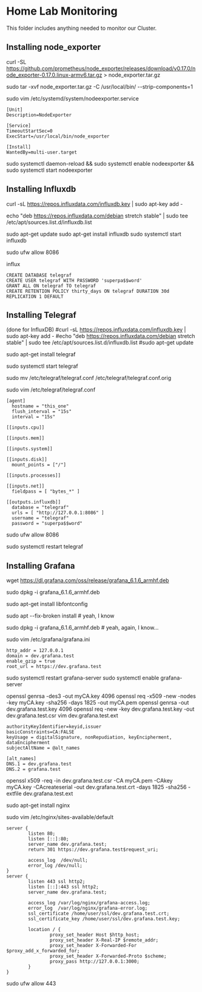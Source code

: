 # Home Lab Monitoring

This folder includes anything needed to monitor our Cluster.

## Installing node_exporter
curl -SL https://github.com/prometheus/node_exporter/releases/download/v0.17.0/node_exporter-0.17.0.linux-armv6.tar.gz > node_exporter.tar.gz

sudo tar -xvf node_exporter.tar.gz -C /usr/local/bin/ --strip-components=1

sudo vim /etc/systemd/system/nodeexporter.service
```
[Unit]
Description=NodeExporter

[Service]
TimeoutStartSec=0
ExecStart=/usr/local/bin/node_exporter

[Install]
WantedBy=multi-user.target
```

sudo systemctl daemon-reload  && sudo systemctl enable nodeexporter  && sudo systemctl start nodeexporter

## Installing Influxdb

curl -sL https://repos.influxdata.com/influxdb.key | sudo apt-key add -

echo "deb https://repos.influxdata.com/debian stretch stable" | sudo tee /etc/apt/sources.list.d/influxdb.list

sudo apt-get update
sudo apt-get install influxdb
sudo systemctl start influxdb

sudo ufw allow 8086

influx
```
CREATE DATABASE telegraf
CREATE USER telegraf WITH PASSWORD 'superpa$$word'
GRANT ALL ON telegraf TO telegraf
CREATE RETENTION POLICY thirty_days ON telegraf DURATION 30d REPLICATION 1 DEFAULT
```

## Installing Telegraf

(done for InfluxDB)
#curl -sL https://repos.influxdata.com/influxdb.key | sudo apt-key add -
#echo "deb https://repos.influxdata.com/debian stretch stable" | sudo tee /etc/apt/sources.list.d/influxdb.list
#sudo apt-get update

sudo apt-get install telegraf

sudo systemctl start telegraf

sudo mv /etc/telegraf/telegraf.conf /etc/telegraf/telegraf.conf.orig

sudo vim /etc/telegraf/telegraf.conf
```
[agent]
  hostname = "this_one"
  flush_interval = "15s"
  interval = "15s"

[[inputs.cpu]]

[[inputs.mem]]

[[inputs.system]]

[[inputs.disk]]
  mount_points = ["/"]

[[inputs.processes]]

[[inputs.net]]
  fieldpass = [ "bytes_*" ]

[[outputs.influxdb]]
  database = "telegraf"
  urls = [ "http://127.0.0.1:8086" ]
  username = "telegraf"
  password = "superpa$$word"
```
 
sudo ufw allow 8086

sudo systemctl restart telegraf

## Installing Grafana

wget https://dl.grafana.com/oss/release/grafana_6.1.6_armhf.deb

sudo dpkg -i grafana_6.1.6_armhf.deb

sudo apt-get install libfontconfig

sudo apt --fix-broken install # yeah, I know

sudo dpkg -i grafana_6.1.6_armhf.deb # yeah, again, I know…


sudo vim /etc/grafana/grafana.ini
```
http_addr = 127.0.0.1
domain = dev.grafana.test
enable_gzip = true
root_url = https://dev.grafana.test
```

sudo systemctl restart grafana-server
sudo systemctl enable grafana-server

openssl genrsa -des3 -out myCA.key 4096
openssl req -x509 -new -nodes -key myCA.key -sha256 -days 1825 -out myCA.pem
openssl genrsa -out dev.grafana.test.key 4096
openssl req -new -key dev.grafana.test.key -out dev.grafana.test.csr
vim dev.grafana.test.ext
```
authorityKeyIdentifier=keyid,issuer
basicConstraints=CA:FALSE
keyUsage = digitalSignature, nonRepudiation, keyEncipherment, dataEncipherment
subjectAltName = @alt_names

[alt_names]
DNS.1 = dev.grafana.test
DNS.2 = grafana.test
```


openssl x509 -req -in dev.grafana.test.csr -CA myCA.pem -CAkey myCA.key -CAcreateserial -out dev.grafana.test.crt -days 1825 -sha256 -extfile dev.grafana.test.ext


sudo apt-get install nginx

sudo vim /etc/nginx/sites-available/default
```
server {
        listen 80;
        listen [::]:80;
        server_name dev.grafana.test;
        return 301 https://dev.grafana.test$request_uri;

        access_log  /dev/null;
        error_log /dev/null;
}
server {
        listen 443 ssl http2;
        listen [::]:443 ssl http2;
        server_name dev.grafana.test;

        access_log /var/log/nginx/grafana-access.log;
        error_log  /var/log/nginx/grafana-error.log;
        ssl_certificate /home/user/ssl/dev.grafana.test.crt;
        ssl_certificate_key /home/user/ssl/dev.grafana.test.key;

        location / {
                proxy_set_header Host $http_host;
                proxy_set_header X-Real-IP $remote_addr;
                proxy_set_header X-Forwarded-For $proxy_add_x_forwarded_for;
                proxy_set_header X-Forwarded-Proto $scheme;
                proxy_pass http://127.0.0.1:3000;
        }
}
```

sudo ufw allow 443



